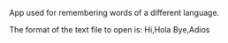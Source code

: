 App used for remembering words of a different language.

The format of the text file to open is:
Hi,Hola
Bye,Adios
